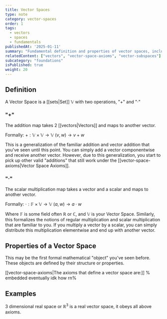 ```yaml
---
title: Vector Spaces
type: note
category: vector-spaces
order: 1
tags:
  - vectors
  - spaces
  - fundamentals
publishedAt: '2025-01-11'
summary: "Fundamental definition and properties of vector spaces, including operations and their generalizations."
relatedContent: ["vectors", "vector-space-axioms", "vector-subspaces"]
subcategory: "foundations"
isPublished: true
weight: 20
---
```


## Definition
A Vector Space is a [[sets|Set]] $\mathbb{V}$ with two operations, "+" and "·"

### "+"
The addition map takes 2 [[vectors|Vectors]] and maps to another vector. 

Formally: $+:\mathbb{V} \times \mathbb{V} \rightarrow \mathbb{V}$
          $(v,w) \rightarrow v + w$

This is a generalization of the familiar addition and vector addition that you've seen until this point. You can simply add a vector componentwise
and receive another vector. However, due to this generalization, you start to pick up other valid "additions" that still work under the [[vector-space-axioms|Vector Space Axioms]]. 

### "·"
The scalar multiplication map takes a vector and a scalar and maps to another vector.

Formally: $\cdot:\mathbb{F} \times \mathbb{V} \rightarrow \mathbb{V}$
          $(a,w) \rightarrow a \cdot w$

Where $\mathbb{F}$ is some field often $\mathbb{R}$ or $\mathbb{C}$, and $\mathbb{V}$ is your Vector Space.
Similarly, this formalizes the notions of regular multiplication and scalar multiplication that are familiar to you. If you multiply a vector by a scalar, you can simply distribute this multiplication elementwise and end up with another vector.

## Properties of a Vector Space
This may be the first formal mathematical "object" you've seen before. These objects are defined by their structure or properties.

[[vector-space-axioms|The axioms that define a vector space are:]]
% embedded eventually idk how rn%

## Examples
3 dimensional real space or $\mathbb{R}^3$ is a real vector space, it obeys all above axioms.
